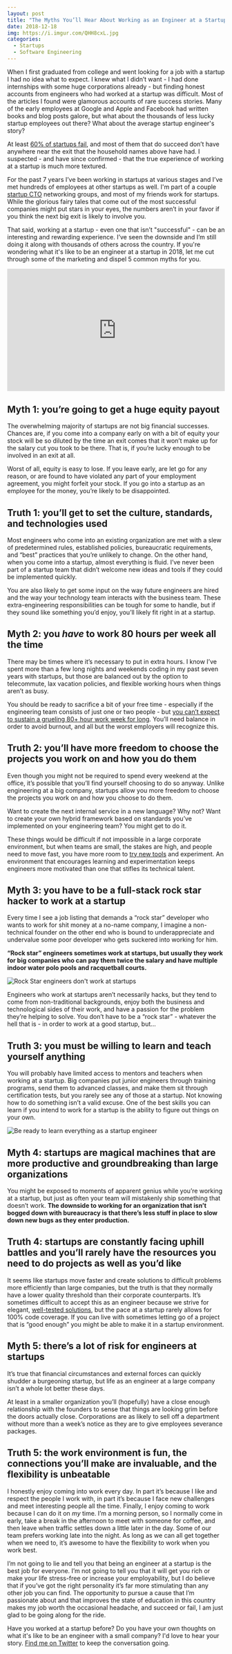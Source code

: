 ```yaml
---
layout: post
title: "The Myths You’ll Hear About Working as an Engineer at a Startup"
date: 2018-12-18
img: https://i.imgur.com/QHH8cxL.jpg
categories: 
  - Startups
  - Software Engineering
---
```


When I first graduated from college and went looking for a job with a startup I had no idea what to expect. I knew what I didn’t want - I had done internships with some huge corporations already - but finding honest accounts from engineers who had worked at a startup was difficult. Most of the articles I found were glamorous accounts of rare success stories. Many of the early employees at Google and Apple and Facebook had written books and blog posts galore, but what about the thousands of less lucky startup employees out there? What about the average startup engineer's story?

At least [60% of startups fail](http://fortune.com/2017/06/27/startup-advice-data-failure/), and most of them that do succeed don’t have anywhere near the exit that the household names above have had. I suspected - and have since confirmed - that the true experience of working at a startup is much more textured.

For the past 7 years I’ve been working in startups at various stages and I’ve met hundreds of employees at other startups as well. I'm part of a couple [startup CTO](https://www.karllhughes.com/posts/roles-of-startup-cto) networking groups, and most of my friends work for startups. While the glorious fairy tales that come out of the most successful companies might put stars in your eyes, the numbers aren’t in your favor if you think the next big exit is likely to involve you.

That said, working at a startup - even one that isn’t "successful" - can be an interesting and rewarding experience. I’ve seen the downside and I’m still doing it along with thousands of others across the country. If you're wondering what it's like to be an engineer at a startup in 2018, let me cut through some of the marketing and dispel 5 common myths for you.

<style>.embed-container { position: relative; padding-bottom: 56.25%; height: 0; overflow: hidden; max-width: 100%; } .embed-container iframe, .embed-container object, .embed-container embed { position: absolute; top: 0; left: 0; width: 100%; height: 100%; }</style><div class='embed-container'><iframe src='https://www.youtube.com/embed/RMzt4gLx9Hg' frameborder='0' allowfullscreen></iframe></div>

## Myth 1: you’re going to get a huge equity payout

The overwhelming majority of startups are not big financial successes. Chances are, if you come into a company early on with a bit of equity your stock will be so diluted by the time an exit comes that it won’t make up for the salary cut you took to be there. That is, if you’re lucky enough to be involved in an exit at all.

Worst of all, equity is easy to lose. If you leave early, are let go for any reason, or are found to have violated any part of your employment agreement, you might forfeit your stock. If you go into a startup as an employee for the money, you’re likely to be disappointed.

## Truth 1: you’ll get to set the culture, standards, and technologies used

Most engineers who come into an existing organization are met with a slew of predetermined rules, established policies, bureaucratic requirements, and “best” practices that you’re unlikely to change. On the other hand, when you come into a startup, almost everything is fluid. I’ve never been part of a startup team that didn’t welcome new ideas and tools if they could be implemented quickly.

You are also likely to get some input on the way future engineers are hired and the way your technology team interacts with the business team. These extra-engineering responsibilities can be tough for some to handle, but if they sound like something you’d enjoy, you’ll likely fit right in at a startup.

## Myth 2: you _have_ to work 80 hours per week all the time

There may be times where it’s necessary to put in extra hours. I know I’ve spent more than a few long nights and weekends coding in my past seven years with startups, but those are balanced out by the option to telecommute, lax vacation policies, and flexible working hours when things aren’t as busy.

You should be ready to sacrifice a bit of your free time - especially if the engineering team consists of just one or two people - but [you can’t expect to sustain a grueling 80+ hour work week for long](https://www.karllhughes.com/posts/working-hours). You’ll need balance in order to avoid burnout, and all but the worst employers will recognize this.

## Truth 2: you’ll have more freedom to choose the projects you work on and how you do them

Even though you might not be required to spend every weekend at the office, it’s possible that you’ll find yourself choosing to do so anyway. Unlike engineering at a big company, startups allow you more freedom to choose the projects you work on and how you choose to do them.

Want to create the next internal service in a new language? Why not? Want to create your own hybrid framework based on standards you’ve implemented on your engineering team? You might get to do it.

These things would be difficult if not impossible in a large corporate environment, but when teams are small, the stakes are high, and people need to move fast, you have more room to [try new tools](https://www.karllhughes.com/tools/) and experiment. An environment that encourages learning and experimentation keeps engineers more motivated than one that stifles its technical talent.

## Myth 3: you have to be a full-stack rock star hacker to work at a startup

Every time I see a job listing that demands a “rock star” developer who wants to work for shit money at a no-name company, I imagine a non-technical founder on the other end who is bound to underappreciate and undervalue some poor developer who gets suckered into working for him.

**“Rock star” engineers sometimes work at startups, but usually they work for big companies who can pay them twice the salary and have multiple indoor water polo pools and racquetball courts.**

![Rock Star engineers don't work at startups](https://i.imgur.com/O8PIvhx.jpg)

Engineers who work at startups aren’t necessarily hacks, but they tend to come from non-traditional backgrounds, enjoy both the business and technological sides of their work, and have a passion for the problem they’re helping to solve. You don’t have to be a “rock star” - whatever the hell that is - in order to work at a good startup, but…

## Truth 3: you must be willing to learn and teach yourself anything

You will probably have limited access to mentors and teachers when working at a startup. Big companies put junior engineers through training programs, send them to advanced classes, and make them sit through certification tests, but you rarely see any of those at a startup. Not knowing how to do something isn’t a valid excuse. One of the best skills you can learn if you intend to work for a startup is the ability to figure out things on your own.

![Be ready to learn everything as a startup engineer](https://i.imgur.com/z45JUIP.jpg)

## Myth 4: startups are magical machines that are more productive and groundbreaking than large organizations

You might be exposed to moments of apparent genius while you’re working at a startup, but just as often your team will mistakenly ship something that doesn’t work. **The downside to working for an organization that isn’t bogged down with bureaucracy is that there’s less stuff in place to slow down new bugs as they enter production.**

## Truth 4: startups are constantly facing uphill battles and you’ll rarely have the resources you need to do projects as well as you’d like

It seems like startups move faster and create solutions to difficult problems more efficiently than large companies, but the truth is that they normally have a lower quality threshold than their corporate counterparts. It’s sometimes difficult to accept this as an engineer because we strive for elegant, [well-tested solutions](https://www.karllhughes.com/posts/testing-layers), but the pace at a startup rarely allows for 100% code coverage. If you can live with sometimes letting go of a project that is “good enough” you might be able to make it in a startup environment.

## Myth 5: there’s a lot of risk for engineers at startups

It’s true that financial circumstances and external forces can quickly shudder a burgeoning startup, but life as an engineer at a large company isn’t a whole lot better these days.

At least in a smaller organization you’ll (hopefully) have a close enough relationship with the founders to sense that things are looking grim before the doors actually close. Corporations are as likely to sell off a department without more than a week’s notice as they are to give employees severance packages.

## Truth 5: the work environment is fun, the connections you’ll make are invaluable, and the flexibility is unbeatable

I honestly enjoy coming into work every day. In part it’s because I like and respect the people I work with, in part it’s because I face new challenges and meet interesting people all the time. Finally, I enjoy coming to work because I can do it on _my_ time. I’m a morning person, so I normally come in early, take a break in the afternoon to meet with someone for coffee, and then leave when traffic settles down a little later in the day. Some of our team prefers working late into the night. As long as we can all get together when we need to, it’s awesome to have the flexibility to work when you work best.

I’m not going to lie and tell you that being an engineer at a startup is the best job for everyone. I’m not going to tell you that it will get you rich or make your life stress-free or increase your employability, but I do believe that if you’ve got the right personality it’s far more stimulating than any other job you can find. The opportunity to pursue a cause that I’m passionate about and that improves the state of education in this country makes my job worth the occasional headache, and succeed or fail, I am just glad to be going along for the ride.

Have you worked at a startup before? Do you have your own thoughts on what it's like to be an engineer with a small company? I'd love to hear your story. [Find me on Twitter](https://twitter.com/karllhughes) to keep the conversation going.

